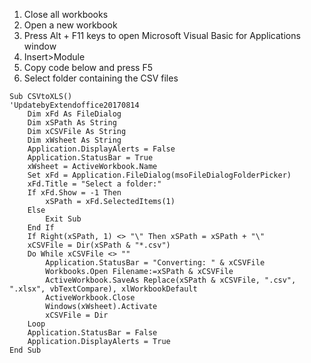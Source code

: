 1. Close all workbooks
2. Open a new workbook
3. Press Alt + F11 keys to open Microsoft Visual Basic for Applications window
4. Insert>Module
5. Copy code below and press F5
6. Select folder containing the CSV files

```
Sub CSVtoXLS()
'UpdatebyExtendoffice20170814
    Dim xFd As FileDialog
    Dim xSPath As String
    Dim xCSVFile As String
    Dim xWsheet As String
    Application.DisplayAlerts = False
    Application.StatusBar = True
    xWsheet = ActiveWorkbook.Name
    Set xFd = Application.FileDialog(msoFileDialogFolderPicker)
    xFd.Title = "Select a folder:"
    If xFd.Show = -1 Then
        xSPath = xFd.SelectedItems(1)
    Else
        Exit Sub
    End If
    If Right(xSPath, 1) <> "\" Then xSPath = xSPath + "\"
    xCSVFile = Dir(xSPath & "*.csv")
    Do While xCSVFile <> ""
        Application.StatusBar = "Converting: " & xCSVFile
        Workbooks.Open Filename:=xSPath & xCSVFile
        ActiveWorkbook.SaveAs Replace(xSPath & xCSVFile, ".csv", ".xlsx", vbTextCompare), xlWorkbookDefault
        ActiveWorkbook.Close
        Windows(xWsheet).Activate
        xCSVFile = Dir
    Loop
    Application.StatusBar = False
    Application.DisplayAlerts = True
End Sub
```
